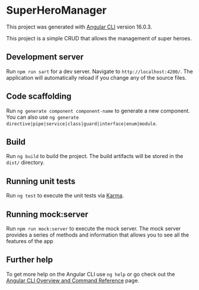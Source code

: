 # SuperHeroManager

This project was generated with [Angular CLI](https://github.com/angular/angular-cli) version 16.0.3.

This project is a simple CRUD that allows the management of super heroes.

## Development server

Run `npm run sart` for a dev server. Navigate to `http://localhost:4200/`. The application will automatically reload if you change any of the source files.

## Code scaffolding

Run `ng generate component component-name` to generate a new component. You can also use `ng generate directive|pipe|service|class|guard|interface|enum|module`.

## Build

Run `ng build` to build the project. The build artifacts will be stored in the `dist/` directory.

## Running unit tests

Run `ng test` to execute the unit tests via [Karma](https://karma-runner.github.io).

## Running mock:server

Run `npm run mock:server` to execute the mock server. The mock server provides a series of methods and information that allows you to see all the features of the app

## Further help

To get more help on the Angular CLI use `ng help` or go check out the [Angular CLI Overview and Command Reference](https://angular.io/cli) page.
